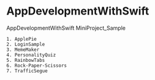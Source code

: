 # AppDevelopmentWithSwift
AppDevelopmentWithSwift MiniProject_Sample
```
1. ApplePie
2. LoginSample
3. MemeMaker
4. PersonalityQuiz
5. RainbowTabs
6. Rock-Paper-Scissors
7. TrafficSegue
```
